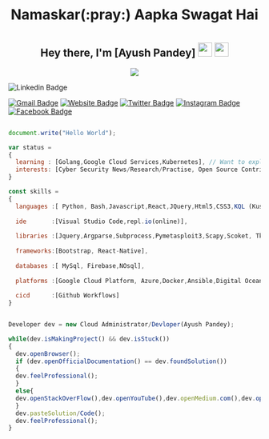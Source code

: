<h1 align="center"><b>Namaskar(:pray:) Aapka Swagat Hai</b><h1>
<h2 align="center">
  Hey there, I'm [Ayush Pandey]
  <img src="https://media.giphy.com/media/hvRJCLFzcasrR4ia7z/giphy.gif" width="28">
  <img src="https://emojis.slackmojis.com/emojis/images/1531849430/4246/blob-sunglasses.gif?1531849430" width="28"/>
</h2>
<p align="center" >
<img src="https://user-images.githubusercontent.com/49518917/109409530-91fb2c80-79b9-11eb-8c2e-743d08ac99df.gif"><br>
</p>
  
![Linkedin Badge](https://img.shields.io/badge/LinkedIn-blue?style=flat&logo=linkedin&labelColor=blue&link=https://www.linkedin.com/in/ayush-pandey-815820153/)

[![Gmail Badge](https://img.shields.io/badge/Gmail-red?style=flat-square&logo=Gmail&logoColor=white&link=mailto:pandeyayush333@gmail.com)](mailto:manumanoj0010@gmail.com) [![Website Badge](https://img.shields.io/badge/-Website-47CCCC?style=flat&logo=Google-Chrome&logoColor=white&link=https://manumanoj.me)](https://manumanoj.me) [![Twitter Badge](https://img.shields.io/badge/-Twitter-1ca0f1?style=flat&labelColor=1ca0f1&logo=twitter&logoColor=white&link=https://twitter.com/manumanoj0010)](https://twitter.com/manumanoj0010) [![Instagram Badge](https://img.shields.io/badge/-Instagram-E4405F?style=flat&logo=instagram&logoColor=white&link=https://instagram.com/m.a.n.u.m.a.n.o.j/)](https://instagram.com/m.a.n.u.m.a.n.o.j) [![Facebook Badge](https://img.shields.io/badge/-Facebook-1877f2?style=flat&logo=facebook&logoColor=white&link=https://facebook.com/manumanoj0010)](https://facebook.com/manumanoj0010)

```js

document.write("Hello World");

var status = 
{ 
  learning : [Golang,Google Cloud Services,Kubernetes], // Want to explore and learn about different services provided by AWS but not at the moment
  interests: [Cyber Security News/Research/Practise, Open Source Contribution,Football,Formula One,Flat track racing]
}

const skills = 
{
  languages :[ Python, Bash,Javascript,React,JQuery,Html5,CSS3,KQL (Kusto Query Language),Data Serialization L(Json,Yaml,XML),Java,C++],
  
  ide       :[Visual Studio Code,repl.io(online)],
  
  libraries :[Jquery,Argparse,Subprocess,Pymetasploit3,Scapy,Scoket, Tkinter,Numpy,Pandas],
  
  frameworks:[Bootstrap, React-Native],
  
  databases :[ MySql, Firebase,NOsql],
  
  platforms :[Google Cloud Platform, Azure,Docker,Ansible,Digital Ocean,Linode,IBM,Cisco],
  
  cicd      :[Github Workflows]
}


Developer dev = new Cloud Administrator/Devloper(Ayush Pandey);

while(dev.isMakingProject() && dev.isStuck())  
{
  dev.openBrowser();
  if (dev.openOfficialDocumentation() == dev.foundSolution())
  {
  dev.feelProfessional();
  }
  else{
  dev.openStackOverFlow(),dev.openYouTube(),dev.openMedium.com(),dev.openReddit();
  }
  dev.pasteSolution/Code();
  dev.feelProfessional();
}


```

